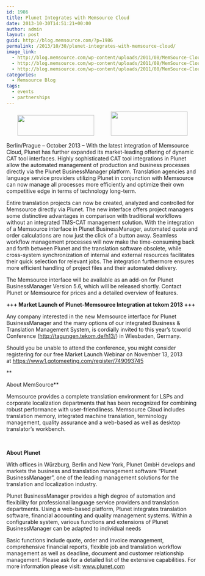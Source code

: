 ```yaml
---
id: 1986
title: Plunet Integrates with Memsource Cloud
date: 2013-10-30T14:51:21+00:00
author: admin
layout: post
guid: http://blog.memsource.com/?p=1986
permalink: /2013/10/30/plunet-integrates-with-memsource-cloud/
image_link:
  - http://blog.memsource.com/wp-content/uploads/2011/08/MemSource-Cloud.png
  - http://blog.memsource.com/wp-content/uploads/2011/08/MemSource-Cloud.png
  - http://blog.memsource.com/wp-content/uploads/2011/08/MemSource-Cloud.png
categories:
  - Memsource Blog
tags:
  - events
  - partnerships
---
```

<p style="text-align: center;">
  <a href="http://www.plunet.com"><img title="plunet-logo-small" src="/wp-content/uploads/2012/04/plunet-logo-small.png" alt="" width="201" height="54" /></a>           <img title="memsource-cloud-logo-small" src="/wp-content/uploads/2012/04/memsource-cloud-logo-small.png" alt="" width="201" height="63" />
</p>

Berlin/Prague – October 2013 &#8211; With the latest integration of Memsource Cloud, Plunet has further expanded its market-leading offering of dynamic CAT tool interfaces. Highly sophisticated CAT tool integrations in Plunet allow the automated management of production and business processes directly via the Plunet BusinessManager platform.<!--more--> Translation agencies and language service providers utilizing Plunet in conjunction with Memsource can now manage all processes more efficiently and optimize their own competitive edge in terms of technology long-term.

Entire translation projects can now be created, analyzed and controlled for Memsource directly via Plunet. The new interface offers project managers some distinctive advantages in comparison with traditional workflows without an integrated TMS-CAT management solution. With the integration of a Memsource interface in Plunet BusinessManager, automated quote and order calculations are now just the click of a button away. Seamless workflow management processes will now make the time-consuming back and forth between Plunet and the translation software obsolete, while cross-system synchronization of internal and external resources facilitates their quick selection for relevant jobs. The integration furthermore ensures more efficient handling of project files and their automated delivery.

The Memsource interface will be available as an add-on for Plunet BusinessManager Version 5.6, which will be released shortly. Contact Plunet or Memsource for prices and a detailed overview of features.
  
**+++ Market Launch of Plunet-Memsource Integration at tekom 2013 +++**

Any company interested in the new Memsource interface for Plunet BusinessManager and the many options of our integrated Business & Translation Management System, is cordially invited to this year’s tcworld Conference (<a href="http://tagungen.tekom.de/h13/" target="_blank">http://tagungen.tekom.de/h13/</a>) in Wiesbaden, Germany.

Should you be unable to attend the conference, you might consider registering for our free Market Launch Webinar on November 13, 2013 at https://www1.gotomeeting.com/register/749093745

**
  
About MemSource**

Memsource provides a complete translation environment for LSPs and corporate localization departments that has been recognized for combining robust performance with user-friendliness. Memsource Cloud includes translation memory, integrated machine translation, terminology management, quality assurance and a web-based as well as desktop translator&#8217;s workbench.

&nbsp;

**About Plunet**

With offices in Würzburg, Berlin and New York, Plunet GmbH develops and markets the business and translation management software &#8220;Plunet BusinessManager&#8221;, one of the leading management solutions for the translation and localization industry.

Plunet BusinessManager provides a high degree of automation and flexibility for professional language service providers and translation departments. Using a web-based platform, Plunet integrates translation software, financial accounting and quality management systems. Within a configurable system, various functions and extensions of Plunet BusinessManager can be adapted to individual needs

Basic functions include quote, order and invoice management, comprehensive financial reports, flexible job and translation workflow management as well as deadline, document and customer relationship management. Please ask for a detailed list of the extensive capabilities. For more information please visit: <a href="http://www.plunet.com/" target="_blank">www.plunet.com</a>